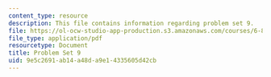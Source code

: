 ```yaml
---
content_type: resource
description: This file contains information regarding problem set 9.
file: https://ol-ocw-studio-app-production.s3.amazonaws.com/courses/6-851-advanced-data-structures-spring-2012/9e5c2691ab14a48da9e14335605d42cb_MIT6_851S12_ps9.pdf
file_type: application/pdf
resourcetype: Document
title: Problem Set 9
uid: 9e5c2691-ab14-a48d-a9e1-4335605d42cb
---
```

